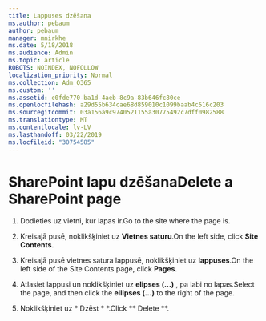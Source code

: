 ```yaml
---
title: Lappuses dzēšana
ms.author: pebaum
author: pebaum
manager: mnirkhe
ms.date: 5/18/2018
ms.audience: Admin
ms.topic: article
ROBOTS: NOINDEX, NOFOLLOW
localization_priority: Normal
ms.collection: Adm_O365
ms.custom: ''
ms.assetid: c0fde770-ba1d-4aeb-8c9a-83b646fc80ce
ms.openlocfilehash: a29d55b634cae68d859010c1099baab4c516c203
ms.sourcegitcommit: 03a156a9c9740521155a30775492c7dff0982588
ms.translationtype: MT
ms.contentlocale: lv-LV
ms.lasthandoff: 03/22/2019
ms.locfileid: "30754585"
---
```

# <a name="delete-a-sharepoint-page"></a><span data-ttu-id="22be6-102">SharePoint lapu dzēšana</span><span class="sxs-lookup"><span data-stu-id="22be6-102">Delete a SharePoint page</span></span>

1. <span data-ttu-id="22be6-103">Dodieties uz vietni, kur lapas ir.</span><span class="sxs-lookup"><span data-stu-id="22be6-103">Go to the site where the page is.</span></span>
    
2. <span data-ttu-id="22be6-104">Kreisajā pusē, noklikšķiniet uz **Vietnes saturu**.</span><span class="sxs-lookup"><span data-stu-id="22be6-104">On the left side, click **Site Contents**.</span></span> 
    
3. <span data-ttu-id="22be6-105">Kreisajā pusē vietnes satura lappusē, noklikšķiniet uz **lappuses**.</span><span class="sxs-lookup"><span data-stu-id="22be6-105">On the left side of the Site Contents page, click **Pages**.</span></span> 
    
4. <span data-ttu-id="22be6-106">Atlasiet lappusi un noklikšķiniet uz **elipses (…)** , pa labi no lapas.</span><span class="sxs-lookup"><span data-stu-id="22be6-106">Select the page, and then click the **ellipses (...)** to the right of the page.</span></span> 
    
5. <span data-ttu-id="22be6-107">Noklikšķiniet uz \* Dzēst \* \*.</span><span class="sxs-lookup"><span data-stu-id="22be6-107">Click \*\* Delete \*\*.</span></span> 
    

